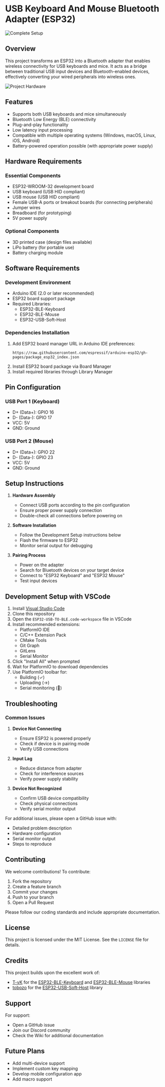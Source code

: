 # USB Keyboard And Mouse Bluetooth Adapter (ESP32)

![Complete Setup](images/keyboard-and-mouse.jpg)

## Overview

This project transforms an ESP32 into a Bluetooth adapter that enables wireless connectivity for USB keyboards and mice. It acts as a bridge between traditional USB input devices and Bluetooth-enabled devices, effectively converting your wired peripherals into wireless ones.

![Project Hardware](images/image.jpg)

## Features

- Supports both USB keyboards and mice simultaneously
- Bluetooth Low Energy (BLE) connectivity
- Plug-and-play functionality
- Low latency input processing
- Compatible with multiple operating systems (Windows, macOS, Linux, iOS, Android)
- Battery-powered operation possible (with appropriate power supply)

## Hardware Requirements

### Essential Components

- ESP32-WROOM-32 development board
- USB keyboard (USB HID compliant)
- USB mouse (USB HID compliant)
- Female USB-A ports or breakout boards (for connecting peripherals)
- Jumper wires
- Breadboard (for prototyping)
- 5V power supply

### Optional Components

- 3D printed case (design files available)
- LiPo battery (for portable use)
- Battery charging module

## Software Requirements

### Development Environment

- Arduino IDE (2.0 or later recommended)
- ESP32 board support package
- Required Libraries:
  - ESP32-BLE-Keyboard
  - ESP32-BLE-Mouse
  - ESP32-USB-Soft-Host

### Dependencies Installation

1. Add ESP32 board manager URL in Arduino IDE preferences:
   ```
   https://raw.githubusercontent.com/espressif/arduino-esp32/gh-pages/package_esp32_index.json
   ```
2. Install ESP32 board package via Board Manager
3. Install required libraries through Library Manager

## Pin Configuration

### USB Port 1 (Keyboard)

- D+ (Data+): GPIO 16
- D- (Data-): GPIO 17
- VCC: 5V
- GND: Ground

### USB Port 2 (Mouse)

- D+ (Data+): GPIO 22
- D- (Data-): GPIO 23
- VCC: 5V
- GND: Ground

## Setup Instructions

1. **Hardware Assembly**

   - Connect USB ports according to the pin configuration
   - Ensure proper power supply connection
   - Double-check all connections before powering on

2. **Software Installation**

   - Follow the Development Setup instructions below
   - Flash the firmware to ESP32
   - Monitor serial output for debugging

3. **Pairing Process**
   - Power on the adapter
   - Search for Bluetooth devices on your target device
   - Connect to "ESP32 Keyboard" and "ESP32 Mouse"
   - Test input devices

## Development Setup with VSCode

1. Install [Visual Studio Code](https://code.visualstudio.com/)
2. Clone this repository
3. Open the `ESP32-USB-TO-BLE.code-workspace` file in VSCode
4. Install recommended extensions:
   - PlatformIO IDE
   - C/C++ Extension Pack
   - CMake Tools
   - Git Graph
   - GitLens
   - Serial Monitor
5. Click "Install All" when prompted
6. Wait for PlatformIO to download dependencies
7. Use PlatformIO toolbar for:
   - Building (✓)
   - Uploading (→)
   - Serial monitoring (🔌)

## Troubleshooting

### Common Issues

1. **Device Not Connecting**

   - Ensure ESP32 is powered properly
   - Check if device is in pairing mode
   - Verify USB connections

2. **Input Lag**

   - Reduce distance from adapter
   - Check for interference sources
   - Verify power supply stability

3. **Device Not Recognized**
   - Confirm USB device compatibility
   - Check physical connections
   - Verify serial monitor output

For additional issues, please open a GitHub issue with:

- Detailed problem description
- Hardware configuration
- Serial monitor output
- Steps to reproduce

## Contributing

We welcome contributions! To contribute:

1. Fork the repository
2. Create a feature branch
3. Commit your changes
4. Push to your branch
5. Open a Pull Request

Please follow our coding standards and include appropriate documentation.

## License

This project is licensed under the MIT License. See the `LICENSE` file for details.

## Credits

This project builds upon the excellent work of:

- [T-vK](https://github.com/T-vK) for the [ESP32-BLE-Keyboard](https://github.com/T-vK/ESP32-BLE-Keyboard) and [ESP32-BLE-Mouse](https://github.com/T-vK/ESP32-BLE-Mouse) libraries
- [tobozo](https://github.com/tobozo) for the [ESP32-USB-Soft-Host](https://github.com/tobozo/ESP32-USB-Soft-Host) library

## Support

For support:

- Open a GitHub issue
- Join our Discord community
- Check the Wiki for additional documentation

## Future Plans

- Add multi-device support
- Implement custom key mapping
- Develop mobile configuration app
- Add macro support
